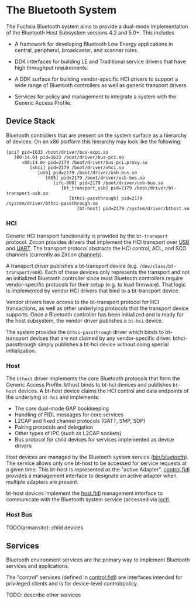# The Bluetooth System

The Fuchsia Bluetooth system aims to provide a dual-mode implementation of the
Bluetooth Host Subsystem versions 4.2 and 5.0+. This includes

- A framework for developing Bluetooth Low Energy applications in central,
  peripheral, broadcaster, and scanner roles.

- DDK interfaces for building LE and Traditional service drivers that have
  high throughput requirements.

- A DDK surface for building vendor-specific HCI drivers to support a wide range
  of Bluetooth controllers as well as generic transport drivers.

- Services for policy and management to integrate a system with the Generic
  Access Profile.

## Device Stack

Bluetooth controllers that are present on the system surface as a hierarchy of
devices. On an x86 platform this hierarchy may look like the following:

```
[pci] pid=1633 /boot/driver/bus-acpi.so
   [00:14.0] pid=1633 /boot/driver/bus-pci.so
      <00:14.0> pid=2179 /boot/driver/bus-pci.proxy.so
         [xhci] pid=2179 /boot/driver/xhci.so
            [usb] pid=2179 /boot/driver/usb-bus.so
               [005] pid=2179 /boot/driver/usb-bus.so
                  [ifc-000] pid=2179 /boot/driver/usb-bus.so
                     [bt_transport_usb] pid=2179 /boot/driver/bt-transport-usb.so
                        [bthci-passthrough] pid=2179 /system/driver/bthci-passthrough.so
                           [bt-host] pid=2179 /system/driver/bthost.so
```

### HCI

Generic HCI transport functionality is provided by the `bt-transport` protocol.
Zircon provides drivers that implement the HCI transport over
[USB](https://fuchsia.googlesource.com/zircon/+/master/system/dev/bluetooth/bt-transport-usb)
and [UART](https://fuchsia.googlesource.com/zircon/+/master/system/dev/bluetooth/bt-transport-uart/).
The transport protocol abstracts the HCI control, ACL, and SCO
channels (currently as Zircon [channels](https://fuchsia.googlesource.com/zircon/+/master/docs/objects/channel.md)).

A transport driver publishes a bt-transport device (e.g. `/dev/class/bt-transport/000`).
Each of these devices only represents the transport and not an initialized
Bluetooth controller since most Bluetooth controllers require vendor-specific protocols
for their setup (e.g. to load firmware). That logic is implemented by vendor HCI
drivers that bind to a bt-transport device.

Vendor drivers have access to the bt-transport protocol for HCI transactions, as
well as other underlying protocols that the transport device supports. Once a
Bluetooth controller has been initialized and is ready for the host subsystem,
the vendor driver publishes a `bt-hci` device.

The system provides the `bthci-passthrough` driver which binds to bt-transport
devices that are not claimed by any vendor-specific driver. bthci-passthrough
simply publishes a bt-hci device without doing special initialization.

### Host

The `bthost` driver implements the core Bluetooth protocols that form the
Generic Access Profile. bthost binds to bt-hci devices and publishes `bt-host`
devices. A bt-host device claims the HCI control and data endpoints of the underlying
`bt-hci` and implements:

* The core dual-mode GAP bookkeeping
* Handling of FIDL messages for core services
* L2CAP and fixed channel protocols (GATT, SMP, SDP)
* Pairing protocols and delegation
* Other types of IPC (such as L2CAP sockets)
* Bus protocol for child devices for services implemented as device drivers

Host devices are managed by the Bluetooth system service ([bin/bluetooth](../bin/bluetooth)).
The service allows only one bt-host to be accessed for service requests at a given
time. This bt-host is represented as the "active Adapter".
[control.fidl](../public/lib/bluetooth/fidl/control.fidl) provides a management
interface to designate an active adapter when multiple adapters are present.

bt-host devices implement the [host.fidl](../lib/bluetooth/fidl/host.fidl)
management interface to communicate with the Bluetooth system service (accessed
via [ioctl](../lib/bluetooth/fidl/c/bt_host.h).


### Host Bus

TODO(armansito): child devices

## Services

Bluetooth environment services are the primary way to implement Bluetooth
services and applications.

The "control" services (defined in 
[control.fidl](../public/lib/bluetooth/fidl/control.fidl)) are interfaces
intended for privileged clients and is for device-level control/policy.

TODO: describe other services
